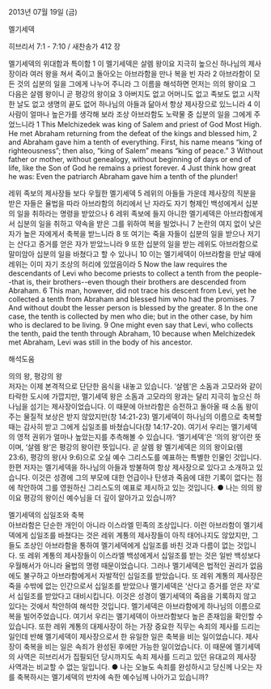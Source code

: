 2013년 07월 19일 (금)

멜기세덱



히브리서 7:1 - 7:10 / 새찬송가 412 장


멜기세덱의 위대함과 특이함
1 이 멜기세덱은 살렘 왕이요 지극히 높으신 하나님의 제사장이라 여러 왕을 쳐서 죽이고 돌아오는 아브라함을 만나 복을 빈 자라 2 아브라함이 모든 것의 십분의 일을 그에게 나누어 주니라 그 이름을 해석하면 먼저는 의의 왕이요 그 다음은 살렘 왕이니 곧 평강의 왕이요 3 아버지도 없고 어머니도 없고 족보도 없고 시작한 날도 없고 생명의 끝도 없어 하나님의 아들과 닮아서 항상 제사장으로 있느니라 4 이 사람이 얼마나 높은가를 생각해 보라 조상 아브라함도 노략물 중 십분의 일을 그에게 주었느니라
1 This Melchizedek was king of Salem and priest of God Most High. He met Abraham returning from the defeat of the kings and blessed him, 2 and Abraham gave him a tenth of everything. First, his name means “king of righteousness”; then also, “king of Salem” means “king of peace.” 3 Without father or mother, without genealogy, without beginning of days or end of life, like the Son of God he remains a priest forever.  4 Just think how great he was: Even the patriarch Abraham gave him a tenth of the plunder!  

레위 족보의 제사장들 보다 우월한 멜기세덱 
5 레위의 아들들 가운데 제사장의 직분을 받은 자들은 율법을 따라 아브라함의 허리에서 난 자라도 자기 형제인 백성에게서 십분의 일을 취하라는 명령을 받았으나 6 레위 족보에 들지 아니한 멜기세덱은 아브라함에게서 십분의 일을 취하고 약속을 받은 그를 위하여 복을 빌었나니 7 논란의 여지 없이 낮은 자가 높은 자에게서 축복을 받느니라
8 또 여기는 죽을 자들이 십분의 일을 받으나 저기는 산다고 증거를 얻은 자가 받았느니라 9 또한 십분의 일을 받는 레위도 아브라함으로 말미암아 십분의 일을 바쳤다고 할 수 있나니 10 이는 멜기세덱이 아브라함을 만날 때에 레위는 이미 자기 조상의 허리에 있었음이라
5 Now the law requires the descendants of Levi who become priests to collect a tenth from the people--that is, their brothers--even though their brothers are descended from Abraham. 6 This man, however, did not trace his descent from Levi, yet he collected a tenth from Abraham and blessed him who had the promises. 7 And without doubt the lesser person is blessed by the greater.  8 In the one case, the tenth is collected by men who die; but in the other case, by him who is declared to be living. 9 One might even say that Levi, who collects the tenth, paid the tenth through Abraham, 10 because when Melchizedek met Abraham, Levi was still in the body of his ancestor.

해석도움





의의 왕, 평강의 왕  
저자는 이제 본격적으로 단단한 음식을 내놓고 있습니다. ‘살렘’은 소돔과 고모라와 같이 타락한 도시에 가깝지만, 멜기세덱 왕은 소돔과 고모라의 왕과는 달리 지극히 높으신 하나님을 섬기는 제사장이었습니다. 이 때문에 아브라함은 승전하고 돌아올 때 소돔 왕이 주는 물질적 보상은 받지 않았지만(창 14:21-23) 멜기세덱이 하나님의 이름으로 축복할 때는 감사히 받고 그에게 십일조를 바쳤습니다(창 14:17-20). 여기서 우리는 멜기세덱의 영적 권위가 얼마나 높았는지를 추측해볼 수 있습니다. ‘멜기세덱’은 ‘의의 왕’이란 뜻이며, ‘살렘 왕’은 평강의 왕이란 뜻입니다. 곧 살렘 왕 멜기세덱은 의의 왕이요(렘 23:6), 평강의 왕(사 9:6)으로 오실 예수 그리스도를 예표하는 특별한 인물인 것입니다. 한편 저자는 멜기세덱을 하나님의 아들과 방불하여 항상 제사장으로 있다고 소개하고 있습니다. 이것은 성경에 그의 부모에 대한 언급이나 탄생과 죽음에 대한 기록이 없다는 점에 착안하여 그를 영원하신 그리스도의 예표로 제시하고 있는 것입니다. 
● 나는 의의 왕이요 평강의 왕이신 예수님을 더 깊이 알아가고 있습니까? 

멜기세덱의 십일조와 축복  
아브라함은 단순한 개인이 아니라 이스라엘 민족의 조상입니다. 이런 아브라함이 멜기세덱에게 십일조를 바쳤다는 것은 레위 계통의 제사장들이 아직 태어나지도 않았지만, 그들도 조상인 아브라함을 통하여 멜기세덱에게 십일조를 바친 것과 다름이 없는 것입니다. 또 레위 계통의 제사장들이 이스라엘 백성에게서 십일조를 받는 것은 일반 백성보다 우월해서가 아니라 율법의 명령 때문이었습니다. 그러나 멜기세덱은 법적인 권리가 없음에도 불구하고 아브라함에게서 자발적인 십일조를 받았습니다. 또 레위 계통의 제사장은 죽을 수밖에 없는 인간으로서 십일조를 받았으나 멜기세덱은 ‘산다고 증거를 얻은 자’로서 십일조를 받았다고 대비시킵니다. 이것은 성경이 멜기세덱의 죽음을 기록하지 않고 있다는 것에서 착안하여 해석한 것입니다. 멜기세덱은 아브라함에게 하나님의 이름으로 복을 빌어주었습니다. 여기서 우리는 멜기세덱이 아브라함보다 높은 존재임을 확인할 수 있습니다. 또한 레위 계통의 대제사장이 하는 가장 중요한 직무는 속죄의 제사를 드리는 일인데 반해 멜기세덱이 제사장으로서 한 유일한 일은 축복을 비는 일이었습니다. 제사장이 축복을 비는 일은 속죄가 완성된 후에만 가능한 일이었습니다. 이 때문에 멜기세덱의 사역은 히브리서가 집필되던 당시까지도 속죄 제사를 드리고 있던 유대교의 제사장 사역과는 비교할 수 없는 일입니다. 
● 나는 오늘도 속죄를 완성하시고 당신께 나오는 자를 축복하시는 멜기세덱의 반차에 속한 예수님께 나아가고 있습니까?